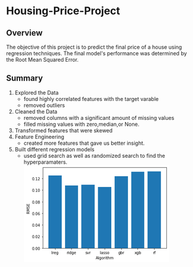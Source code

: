 # Housing-Price-Project
## Overview
The objective of this project is to predict the final price of a house using regression techniques. The final model's performance was determined by the Root Mean Squared Error.
## Summary 
1. Explored the Data
    * found highly correlated features with the target varable
    * removed outliers
2. Cleaned the Data
    * removed columns with a significant amount of missing values
    * filled missing values with zero,median,or None.
3. Transformed features that were skewed
4. Feature Engineering
    * created more features that gave us better insight.
5. Built different regression models
    * used grid search as well as randomized search to find the hyperparamaters.
![](images/Housing%20Price%20RMSE.png)
